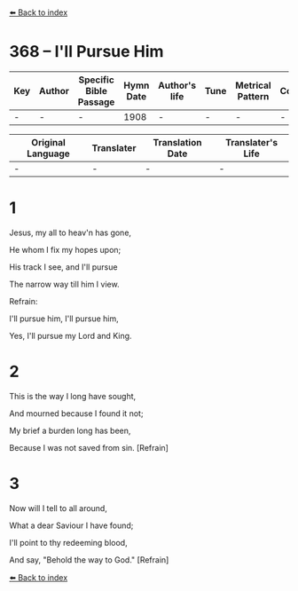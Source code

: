 [⬅️ Back to index](../README.md)

# 368 – I'll Pursue Him

Key | Author   | Specific Bible Passage     |Hymn Date |Author's life |Tune |Metrical Pattern   |Composer/Source
-- | --------- | ---------------------------|----------|--------------|-----|-------------------|-------------  
- |- |- |1908 |- |- |- |-

Original Language | Translater | Translation Date   | Translater's Life  
----------------- | --------- | --------------------|-------------     
\- |- |- |-




# 1

Jesus, my all to heav'n has gone,

He whom I fix my hopes upon;

His track I see, and I'll pursue

The narrow way till him I view.



Refrain:

I'll pursue him, I'll pursue him,

Yes, I'll pursue my Lord and King.



# 2

This is the way I long have sought,

And mourned because I found it not;

My brief a burden long has been,

Because I was not saved from sin.  [Refrain]



# 3

Now will I tell to all around,

What a dear Saviour I have found;

I'll point to thy redeeming blood,

And say, "Behold the way to God."  [Refrain]

[⬅️ Back to index](../README.md)
